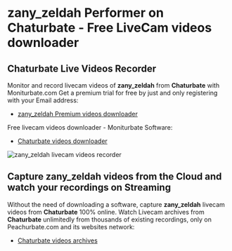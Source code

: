 # zany_zeldah Performer on Chaturbate - Free LiveCam videos downloader

## Chaturbate Live Videos Recorder

Monitor and record livecam videos of **zany_zeldah** from **Chaturbate** with Moniturbate.com
Get a premium trial for free by just and only registering with your Email address:
* [zany_zeldah Premium videos downloader](https://moniturbate.com/request-demo-licence-key.html)

Free livecam videos downloader - Moniturbate Software:
* [Chaturbate videos downloader](https://moniturbate.com/moniturbate-download-software.html)

![zany_zeldah livecam videos recorder](https://peachurnet.com/templates/moniturbate-software.png)


## Capture zany_zeldah videos from the Cloud and watch your recordings on Streaming

Without the need of downloading a software, capture **zany_zeldah** livecam videos from **Chaturbate** 100% online.
Watch Livecam archives from **Chaturbate** unlimitedly from thousands of existing recordings, only on Peachurbate.com and its websites network:
* [Chaturbate videos archives](https://peachurnet.com/)